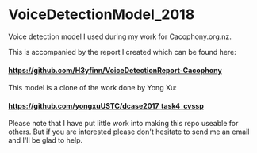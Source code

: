 # VoiceDetectionModel_2018
Voice detection model I used during my work for Cacophony.org.nz.

This is accompanied by the report I created which can be found here:

#### https://github.com/H3yfinn/VoiceDetectionReport-Cacophony


This model is a clone of the work done by Yong Xu: 
#### https://github.com/yongxuUSTC/dcase2017_task4_cvssp 


Please note that I have put little work into making this repo useable for others. But if you are interested please don't hesitate to send me an email and I'll be glad to help.
